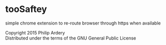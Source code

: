 tooSaftey
=========

simple chrome extension to re-route browser through https when available


Copyright 2015 Philip Ardery  
Distributed under the terms of the GNU General Public License
